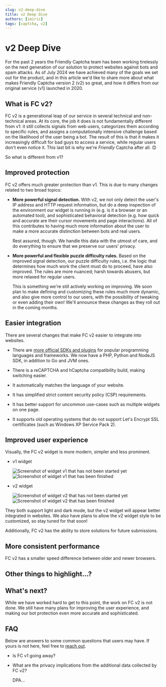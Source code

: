 ```yaml
---
slug: v2-deep-dive
title: v2 Deep Dive
authors: [imiric]
tags: [captcha, v2]
---
```


# v2 Deep Dive

For the past 2 years the Friendly Captcha team has been working tirelessly on the next generation of our solution to protect websites against bots and spam attacks. As of July 2024 we have achieved many of the goals we set out for the product, and in this article we'd like to share more about what makes Friendly Captcha version 2 (v2) so great, and how it differs from our original service (v1) launched in 2020.

## What is FC v2?

FC v2 is a generational leap of our service in several technical and non-technical areas. At its core, the job it does is not fundamentally different from v1: it still collects signals from web users, categorizes them according to specific rules, and assigns a computationally intensive challenge based on the likelihood of the user being a bot. The result of this is that it makes it increasingly difficult for bad guys to access a service, while regular users don't even notice it. This last bit is why we're _Friendly_ Captcha after all. :blush:

So what is different from v1?

## Improved protection

FC v2 offers much greater protection than v1. This is due to many changes related to two broad topics:

- **More powerful signal detection.**
  With v2, we not only detect the user's IP address and HTTP request information, but do a deep inspection of the environment our widget is running in (e.g. is it a browser or an automated tool), and sophisticated behavioral detection (e.g. how quick and accurate are their cursor movements and page interactions). All of this contributes to having much more information about the user to make a more accurate distinction between bots and real users.

  Rest assured, though. We handle this data with the utmost of care, and do everything to ensure that we preserve our users' privacy.
  <!-- Ugh this sounds lame. How can we make "we collect all your data" sound less scary? -->

- **More powerful and flexible puzzle difficulty rules.**
  Based on the improved signal detection, our puzzle difficulty rules, i.e. the logic that determines how much work the client must do to proceed, have also improved. The rules are more nuanced; harsh towards abusers, but more relaxed for regular users.

  This is something we're still actively working on improving. We soon plan to make defining and customizing these rules much more dynamic, and also give more control to our users, with the possibility of tweaking or even adding their own! We'll announce these changes as they roll out in the coming months.


## Easier integration

There are several changes that make FC v2 easier to integrate into websites.

- There are [more official SDKs and plugins](/docs/integrations/) for popular programming languages and frameworks. We now have a PHP, Python and NodeJS SDK, in addition to Go and JVM ones.

- There is a reCAPTCHA and hCaptcha compatibility build, making switching easier. <!-- TODO Expand on this and link to it -->

- It automatically matches the language of your website. <!-- TODO Expand on this -->

- It has simplified strict content security policy (CSP) requirements. <!-- TODO Expand on this -->

- It has better support for uncommon use-cases such as multiple widgets on one page. <!-- TODO Expand on this -->

- It supports old operating systems that do not support Let's Encrypt SSL certificates (such as Windows XP Service Pack 2).


## Improved user experience

Visually, the FC v2 widget is more modern, simpler and less prominent.

- v1 widget

  ![Screenshot of widget v1 that has not been started yet](/img/widget-v1-ready.png)
  ![Screenshot of widget v1 that has been finished](/img/widget-v1-completed.png)

- v2 widget

  ![Screenshot of widget v2 that has not been started yet](/img/widget-v2-ready.png)
  ![Screenshot of widget v2 that has been finished](/img/widget-v2-completed.png)


They both support light and dark mode, but the v2 widget will appear better integrated in websites.
We also have plans to allow the v2 widget style to be customized, so stay tuned for that soon!

Additionally, FC v2 has the ability to store solutions for future submissions.
<!-- TODO Expand on this. What does this mean in practice and how is it valuable to the user? -->


## More consistent performance

FC v2 has a smaller speed difference between older and newer browsers.

<!-- TODO Expand on this. Is this because our JS solver is more functionally equivalent to the WASM one?
     Let's explain both solvers here and then arrive at why there's a smaller speed difference.
 -->


## Other things to highlight...?

<!-- Anything else worth mentioning besides what's on the "Why upgrade?" page? -->


## What's next?

While we have worked hard to get to this point, the work on FC v2 is not done. We still have many plans for improving the user experience, and making our bot protection even more accurate and sophisticated.

<!-- TODO: Mention the things above like dynamic rules and widget customization here? -->


## FAQ

Below are answers to some common questions that users may have. If yours is not here, feel free to [reach out](https://friendlycaptcha.com/contact/).

- Is FC v1 going away?


- What are the privacy implications from the additional data collected by FC v2?

  DPA...
